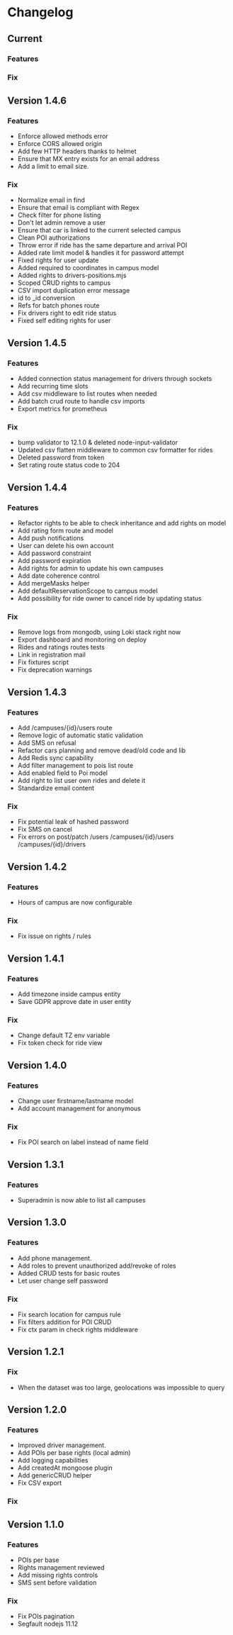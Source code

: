 # Changelog
## Current
### Features
### Fix
## Version 1.4.6
### Features
* Enforce allowed methods error
* Enforce CORS allowed origin
* Add few HTTP headers thanks to helmet
* Ensure that MX entry exists for an email address
* Add a limit to email size.
### Fix
* Normalize email in find
* Ensure that email is compliant with Regex
* Check filter for phone listing
* Don't let admin remove a user
* Ensure that car is linked to the current selected campus
* Clean POI authorizations 
* Throw error if ride has the same departure and arrival POI
* Added rate limit model & handles it for password attempt
* Fixed rights for user update
* Added required to coordinates in campus model
* Added rights to drivers-positions.mjs
* Scoped CRUD rights to campus
* CSV import duplication error message
* id to _id conversion
* Refs for batch phones route
* Fix drivers right to edit ride status
* Fixed self editing rights for user
## Version 1.4.5
### Features
* Added connection status management for drivers through sockets
* Add recurring time slots
* Add csv middleware to list routes when needed
* Add batch crud route to handle csv imports
* Export metrics for prometheus
### Fix
* bump validator to 12.1.0 & deleted node-input-validator
* Updated csv flatten middleware to common csv formatter for rides
* Deleted password from token
* Set rating route status code to 204
## Version 1.4.4
### Features
* Refactor rights to be able to check inheritance and add rights on model
* Add rating form route and model
* Add push notifications
* User can delete his own account
* Add password constraint
* Add password expiration
* Add rights for admin to update his own campuses
* Add date coherence control
* Add mergeMasks helper
* Add defaultReservationScope to campus model
* Add possibility for ride owner to cancel ride by updating status
### Fix
* Remove logs from mongodb, using Loki stack right now
* Export dashboard and monitoring on deploy
* Rides and ratings routes tests
* Link in registration mail
* Fix fixtures script
* Fix deprecation warnings
## Version 1.4.3
### Features
* Add /campuses/{id}/users route 
* Remove logic of automatic static validation
* Add SMS on refusal
* Refactor cars planning and remove dead/old code and lib
* Add Redis sync capability
* Add filter management to pois list route
* Add enabled field to Poi model
* Add right to list user own rides and delete it
* Standardize email content
### Fix
* Fix potential leak of hashed password
* Fix SMS on cancel
* Fix errors on post/patch /users /campuses/{id}/users /campuses/{id}/drivers
## Version 1.4.2
### Features
* Hours of campus are now configurable
### Fix
* Fix issue on rights / rules
## Version 1.4.1
### Features
* Add timezone inside campus entity
* Save GDPR approve date in user entity 
### Fix
* Change default TZ env variable
* Fix token check for ride view
## Version 1.4.0
### Features
* Change user firstname/lastname model
* Add account management for anonymous
### Fix
* Fix POI search on label instead of name field 
## Version 1.3.1
### Features
 * Superadmin is now able to list all campuses
## Version 1.3.0
### Features
* Add phone management.
* Add roles to prevent unauthorized add/revoke of roles
* Added CRUD tests for basic routes
* Let user change self password
### Fix
* Fix search location for campus rule
* Fix filters addition for POI CRUD
* Fix ctx param in check rights middleware
## Version 1.2.1
### Fix
* When the dataset was too large, geolocations was impossible to query
## Version 1.2.0
### Features
* Improved driver management.
* Add POIs per base rights (local admin)
* Add logging capabilities
* Add createdAt mongoose plugin
* Add genericCRUD helper
* Fix CSV export
### Fix
## Version 1.1.0
### Features
* POIs per base
* Rights management reviewed
* Add missing rights controls
* SMS sent before validation
### Fix
* Fix POIs pagination
* Segfault nodejs 11.12

